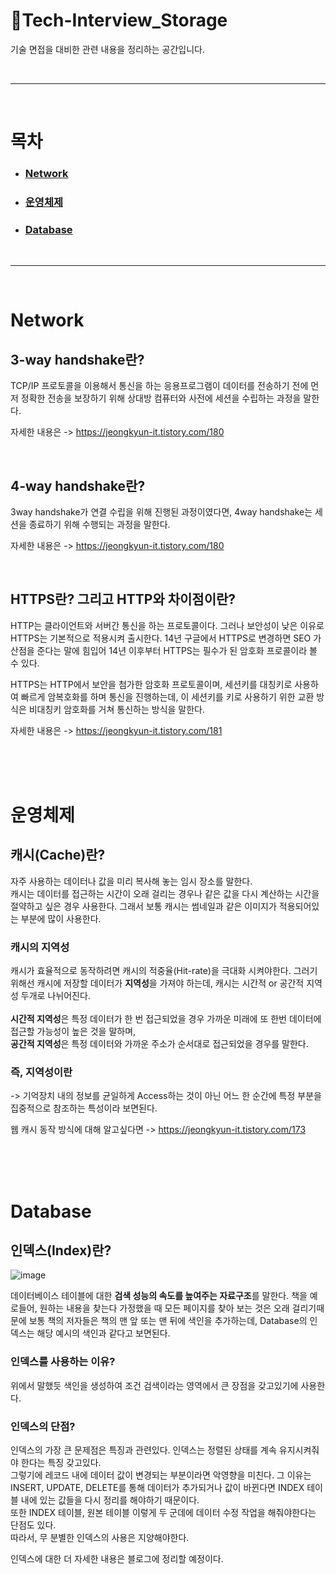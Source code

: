 # 📁Tech-Interview_Storage
기술 면접을 대비한 관련 내용을 정리하는 공간입니다.

<br><hr><br>

# 목차
* ### **[Network](#Network)**
* ### **[운영체제](#운영체제)**
* ### **[Database](#Database)**

<br><hr><br>

# Network
## __3-way handshake란?__ 
TCP/IP 프로토콜을 이용해서 통신을 하는 응용프로그램이 데이터를 전송하기 전에 먼저 정확한 전송을 보장하기 위해 상대방 컴퓨터와 사전에 세션을 수립하는 과정을 말한다.

자세한 내용은 -> https://jeongkyun-it.tistory.com/180 

<br>

## __4-way handshake란?__ 
3way handshake가 연결 수립을 위해 진행된 과정이였다면, 4way handshake는 세션을 종료하기 위해 수행되는 과정을 말한다.

자세한 내용은 -> https://jeongkyun-it.tistory.com/180 

<br>

## __HTTPS란? 그리고 HTTP와 차이점이란?__ 
HTTP는 클라이언트와 서버간 통신을 하는 프로토콜이다. 그러나 보안성이 낮은 이유로 HTTPS는 기본적으로 적용시켜 출시한다. 14년 구글에서 HTTPS로 변경하면 SEO 가산점을 준다는 말에 힘입어 14년 이후부터 HTTPS는 필수가 된 암호화 프로콜이라 볼 수 있다.

HTTPS는 HTTP에서 보안을 첨가한 암호화 프로토콜이며, 세션키를 대칭키로 사용하여 빠르게 암복호화를 하며 통신을 진행하는데, 
이 세션키를 키로 사용하기 위한 교환 방식은 비대칭키 암호화를 거쳐 통신하는 방식을 말한다.

자세한 내용은 -> https://jeongkyun-it.tistory.com/181

<br><br><br>

# 운영체제
## __캐시(Cache)란?__
자주 사용하는 데이터나 값을 미리 복사해 놓는 임시 장소를 말한다. <br>
캐시는 데이터를 접근하는 시간이 오래 걸리는 경우나 같은 값을 다시 계산하는 시간을 절약하고 싶은 경우 사용한다.
그래서 보통 캐시는 썸네일과 같은 이미지가 적용되어있는 부분에 많이 사용한다.

### **캐시의 지역성**
캐시가 효율적으로 동작하려면 캐시의 적중율(Hit-rate)을 극대화 시켜야한다. 그러기 위해선 캐시에 저장할 데이터가 **지역성**을 가져야 하는데,
캐시는 시간적 or 공간적 지역성 두개로 나뉘어진다. <br><br>
**시간적 지역성**은 특정 데이터가 한 번 접근되었을 경우 가까운 미래에 또 한번 데이터에 접근할 가능성이 높은 것을 말하며, <br>
**공간적 지역성**은 특정 데이터와 가까운 주소가 순서대로 접근되었을 경우를 말한다. 
<br>
### **즉, 지역성이란**<br>
-> 기억장치 내의 정보를 균일하게 Access하는 것이 아닌 어느 한 순간에 특정 부분을 집중적으로 참조하는 특성이라 보면된다.

웹 캐시 동작 방식에 대해 알고싶다면  -> https://jeongkyun-it.tistory.com/173

<br><br><br>
# Database
## __인덱스(Index)란?__
![image](https://user-images.githubusercontent.com/97106584/174426476-6d5ea61e-04de-4a8d-9783-61e06684bbe5.png)

데이터베이스 테이블에 대한 **검색 성능의 속도를 높여주는 자료구조**를 말한다.
책을 예로들어, 원하는 내용을 찾는다 가정했을 때 모든 페이지를 찾아 보는 것은 오래 걸리기때문에 보통 책의 저자들은 책의 맨 앞 또는 맨 뒤에 색인을 추가하는데, Database의 인덱스는 해당 예시의 색인과 같다고 보면된다.<br>

### 인덱스를 사용하는 이유?
위에서 말했듯 색인을 생성하여 조건 검색이라는 영역에서 큰 장점을 갖고있기에 사용한다.

### 인덱스의 단점?
인덱스의 가장 큰 문제점은 특징과 관련있다. 인덱스는 정렬된 상태를 계속 유지시켜줘야 한다는 특징 갖고있다.<br>
그렇기에 레코드 내에 데이터 값이 변경되는 부분이라면 악영향을 미친다. 그 이유는 INSERT, UPDATE, DELETE를 통해 데이터가 추가되거나 값이 바뀐다면 INDEX 테이블 내에 있는 값들을 다시 정리를 해야하기 때문이다.<br>
또한 INDEX 테이블, 원본 테이블 이렇게 두 군데에 데이터 수정 작업을 해줘야한다는 단점도 있다.<br>
따라서, 무 분별한 인덱스의 사용은 지양해야한다.<br>

인덱스에 대한 더 자세한 내용은 블로그에 정리할 예정이다.
